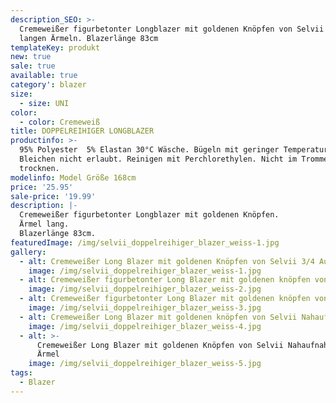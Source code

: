 ```yaml
---
description_SEO: >-
  Cremeweißer figurbetonter Longblazer mit goldenen Knöpfen von Selvii mit
  langen Ärmeln. Blazerlänge 83cm
templateKey: produkt
new: true
sale: true
available: true
category': blazer
size:
  - size: UNI
color:
  - color: Cremeweiß
title: DOPPELREIHIGER LONGBLAZER
productinfo: >-
  95% Polyester  5% Elastan 30°C Wäsche. Bügeln mit geringer Temperatur.
  Bleichen nicht erlaubt. Reinigen mit Perchlorethylen. Nicht im Trommeltrockner
  trocknen.
modelinfo: Model Größe 168cm
price: '25.95'
sale-price: '19.99'
description: |-
  Cremeweißer figurbetonter Longblazer mit goldenen Knöpfen.
  Ärmel lang.
  Blazerlänge 83cm.
featuredImage: /img/selvii_doppelreihiger_blazer_weiss-1.jpg
gallery:
  - alt: Cremeweißer Long Blazer mit goldenen Knöpfen von Selvii 3/4 Aufnahme.
    image: /img/selvii_doppelreihiger_blazer_weiss-1.jpg
  - alt: Cremeweißer figurbetonter Long Blazer mit goldenen knöpfen von Selvii
    image: /img/selvii_doppelreihiger_blazer_weiss-2.jpg
  - alt: Cremeweißer figurbetonter Long Blazer mit goldenen knöpfen von Selvii
    image: /img/selvii_doppelreihiger_blazer_weiss-3.jpg
  - alt: Cremeweißer Long Blazer mit goldenen knöpfen von Selvii Nahaufnahme
    image: /img/selvii_doppelreihiger_blazer_weiss-4.jpg
  - alt: >-
      Cremeweißer Long Blazer mit goldenen Knöpfen von Selvii Nahaufnahme vom
      Ärmel
    image: /img/selvii_doppelreihiger_blazer_weiss-5.jpg
tags:
  - Blazer
---
```


